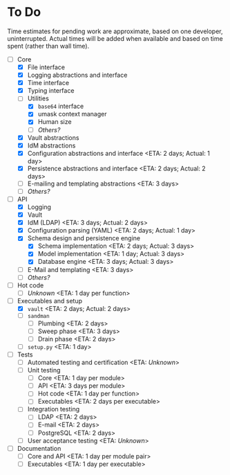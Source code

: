 # To Do

Time estimates for pending work are approximate, based on one developer,
uninterrupted. Actual times will be added when available and based on
time spent (rather than wall time).

* [ ] Core
  * [x] File interface
  * [x] Logging abstractions and interface
  * [x] Time interface
  * [x] Typing interface
  * [ ] Utilities
    * [x] `base64` interface
    * [x] umask context manager
    * [x] Human size
    * [ ] *Others?*
  * [x] Vault abstractions
  * [x] IdM abstractions
  * [x] Configuration abstractions and interface      <ETA: 2 days; Actual: 1 day>
  * [x] Persistence abstractions and interface        <ETA: 2 days; Actual: 2 days>
  * [ ] E-mailing and templating abstractions         <ETA: 3 days>
  * [ ] *Others?*
* [ ] API
  * [x] Logging
  * [x] Vault
  * [x] IdM (LDAP)                                    <ETA: 3 days; Actual: 2 days>
  * [x] Configuration parsing (YAML)                  <ETA: 2 days; Actual: 1 day>
  * [x] Schema design and persistence engine
    * [x] Schema implementation                       <ETA: 2 days; Actual: 3 days>
    * [x] Model implementation                        <ETA: 1 day; Actual: 3 days>
    * [x] Database engine                             <ETA: 3 days; Actual: 3 days>
  * [ ] E-Mail and templating                         <ETA: 3 days>
  * [ ] *Others?*
* [ ] Hot code
  * [ ] *Unknown*                                     <ETA: 1 day per function>
* [ ] Executables and setup
  * [x] `vault`                                       <ETA: 2 days; Actual: 2 days>
  * [ ] `sandman`
    * [ ] Plumbing                                    <ETA: 2 days>
    * [ ] Sweep phase                                 <ETA: 3 days>
    * [ ] Drain phase                                 <ETA: 2 days>
  * [ ] `setup.py`                                    <ETA: 1 day>
* [ ] Tests
  * [ ] Automated testing and certification           <ETA: *Unknown*>
  * [ ] Unit testing
    * [ ] Core                                        <ETA: 1 day per module>
    * [ ] API                                         <ETA: 3 days per module>
    * [ ] Hot code                                    <ETA: 1 day per function>
    * [ ] Executables                                 <ETA: 2 days per executable>
  * [ ] Integration testing
    * [ ] LDAP                                        <ETA: 2 days>
    * [ ] E-mail                                      <ETA: 2 days>
    * [ ] PostgreSQL                                  <ETA: 2 days>
  * [ ] User acceptance testing                       <ETA: *Unknown*>
* [ ] Documentation
  * [ ] Core and API                                  <ETA: 1 day per module pair>
  * [ ] Executables                                   <ETA: 1 day per executable>
